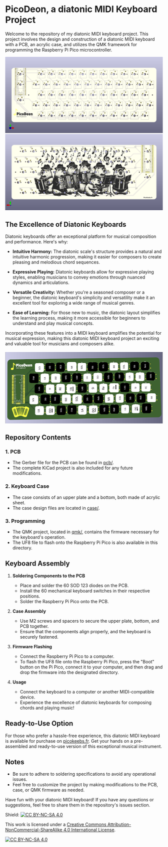 # PicoDeon, a diatonic MIDI Keyboard Project

Welcome to the repository of my diatonic MIDI keyboard project. This project involves the design and construction of a diatonic MIDI keyboard with a PCB, an acrylic case, and utilizes the QMK framework for programming the Raspberry Pi Pico microcontroller.

<img src="./img/picodeon front.png" alt="Picodeon Front View">
<img src="./img/picodeon back.png" alt="Picodeon Back View">

## The Excellence of Diatonic Keyboards

Diatonic keyboards offer an exceptional platform for musical composition and performance. Here's why:

- **Intuitive Harmony:** The diatonic scale's structure provides a natural and intuitive harmonic progression, making it easier for composers to create pleasing and melodious chord sequences.

- **Expressive Playing:** Diatonic keyboards allow for expressive playing styles, enabling musicians to convey emotions through nuanced dynamics and articulations.

- **Versatile Creativity:** Whether you're a seasoned composer or a beginner, the diatonic keyboard's simplicity and versatility make it an excellent tool for exploring a wide range of musical genres.

- **Ease of Learning:** For those new to music, the diatonic layout simplifies the learning process, making it more accessible for beginners to understand and play musical concepts.

Incorporating these features into a MIDI keyboard amplifies the potential for musical expression, making this diatonic MIDI keyboard project an exciting and valuable tool for musicians and composers alike.

<img src="./img/accordion shemat.png" alt="Accordion Schematic">

## Repository Contents

### 1. PCB
- The Gerber file for the PCB can be found in [pcb/](gherber.zip).
- The complete KiCad project is also included for any future modifications.

### 2. Keyboard Case
- The case consists of an upper plate and a bottom, both made of acrylic sheet.
- The case design files are located in [case/](case.png).

### 3. Programming
- The QMK project, located in [qmk/](./Qmk), contains the firmware necessary for the keyboard's operation.
- The UF8 file to flash onto the Raspberry Pi Pico is also available in this directory.

## Keyboard Assembly

1. **Soldering Components to the PCB**
    - Place and solder the 60 SOD 123 diodes on the PCB.
    - Install the 60 mechanical keyboard switches in their respective positions.
    - Solder the Raspberry Pi Pico onto the PCB.

2. **Case Assembly**
    - Use M2 screws and spacers to secure the upper plate, bottom, and PCB together.
    - Ensure that the components align properly, and the keyboard is securely fastened.

3. **Firmware Flashing**
    - Connect the Raspberry Pi Pico to a computer.
    - To flash the UF8 file onto the Raspberry Pi Pico, press the "Boot" button on the Pi Pico, connect it to your computer, and then drag and drop the firmware into the 
      designated directory.

4. **Usage**
    - Connect the keyboard to a computer or another MIDI-compatible device.
    - Experience the excellence of diatonic keyboards for composing chords and playing music!

## Ready-to-Use Option

For those who prefer a hassle-free experience, this diatonic MIDI keyboard is available for purchase on [picokeebs.fr](https://picokeebs.fr). Get your hands on a pre-assembled and ready-to-use version of this exceptional musical instrument.

## Notes
- Be sure to adhere to soldering specifications to avoid any operational issues.
- Feel free to customize the project by making modifications to the PCB, case, or QMK firmware as needed.

Have fun with your diatonic MIDI keyboard! If you have any questions or suggestions, feel free to share them in the repository's issues section.

Shield: [![CC BY-NC-SA 4.0][cc-by-nc-sa-shield]][cc-by-nc-sa]

This work is licensed under a [Creative Commons Attribution-NonCommercial-ShareAlike 4.0 International License][cc-by-nc-sa].

[![CC BY-NC-SA 4.0][cc-by-nc-sa-image]][cc-by-nc-sa]

[cc-by-nc-sa]: http://creativecommons.org/licenses/by-nc-sa/4.0/
[cc-by-nc-sa-image]: https://licensebuttons.net/l/by-nc-sa/4.0/88x31.png
[cc-by-nc-sa-shield]: https://img.shields.io/badge/License-CC%20BY--NC--SA%204.0-lightgrey.svg
